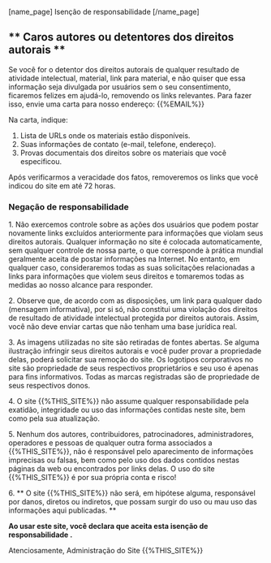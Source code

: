 [name_page] Isenção de responsabilidade [/name_page]

## ** Caros autores ou detentores dos direitos autorais **

Se você for o detentor dos direitos autorais de qualquer resultado de atividade intelectual, material, link para material, e não quiser que essa informação seja divulgada por usuários sem o seu consentimento, ficaremos felizes em ajudá-lo, removendo os links relevantes. Para fazer isso, envie uma carta para nosso endereço: {{%EMAIL%}}

Na carta, indique:

1. Lista de URLs onde os materiais estão disponíveis.
2. Suas informações de contato (e-mail, telefone, endereço).
3. Provas documentais dos direitos sobre os materiais que você especificou.

Após verificarmos a veracidade dos fatos, removeremos os links que você indicou do site em até 72 horas.

### Negação de responsabilidade

1\. Não exercemos controle sobre as ações dos usuários que podem postar novamente links excluídos anteriormente para informações que violam seus direitos autorais. Qualquer informação no site é colocada automaticamente, sem qualquer controle de nossa parte, o que corresponde à prática mundial geralmente aceita de postar informações na Internet. No entanto, em qualquer caso, consideraremos todas as suas solicitações relacionadas a links para informações que violem seus direitos e tomaremos todas as medidas ao nosso alcance para responder.

2\. Observe que, de acordo com as disposições, um link para qualquer dado (mensagem informativa), por si só, não constitui uma violação dos direitos de resultado de atividade intelectual protegida por direitos autorais. Assim, você não deve enviar cartas que não tenham uma base jurídica real.

3\. As imagens utilizadas no site são retiradas de fontes abertas. Se alguma ilustração infringir seus direitos autorais e você puder provar a propriedade delas, poderá solicitar sua remoção do site. Os logotipos corporativos no site são propriedade de seus respectivos proprietários e seu uso é apenas para fins informativos. Todas as marcas registradas são de propriedade de seus respectivos donos.

4\. O site {{%THIS_SITE%}} não assume qualquer responsabilidade pela exatidão, integridade ou uso das informações contidas neste site, bem como pela sua atualização.

5\. Nenhum dos autores, contribuidores, patrocinadores, administradores, operadores e pessoas de qualquer outra forma associados a {{%THIS_SITE%}}, não é responsável pelo aparecimento de informações imprecisas ou falsas, bem como pelo uso dos dados contidos nestas páginas da web ou encontrados por links delas. O uso do site {{%THIS_SITE%}} é por sua própria conta e risco!

6\. ** O site {{%THIS_SITE%}} não será, em hipótese alguma, responsável por danos, diretos ou indiretos, que possam surgir do uso ou mau uso das informações aqui publicadas. **

__Ao usar este site, você declara que aceita esta isenção de responsabilidade .__

Atenciosamente, Administração do Site {{%THIS_SITE%}}

<style>
li.bf-breadcrumb-item.bf-breadcrumb-end {
    display: none !important;
}
</style>